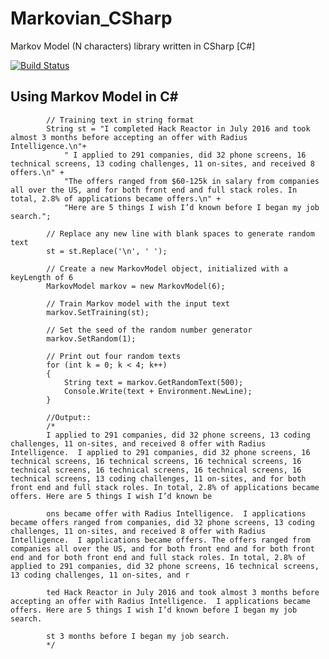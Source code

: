 # Markovian_CSharp
Markov Model (N characters) library written in CSharp [C#]

[![Build Status](https://travis-ci.org/somdipdey/Markovian_CSharp.svg?branch=master)](https://travis-ci.org/somdipdey/Markovian_CSharp)

## Using Markov Model in C#

            // Training text in string format
            String st = "I completed Hack Reactor in July 2016 and took almost 3 months before accepting an offer with Radius Intelligence.\n"+
                " I applied to 291 companies, did 32 phone screens, 16 technical screens, 13 coding challenges, 11 on-sites, and received 8 offers.\n" +
                "The offers ranged from $60-125k in salary from companies all over the US, and for both front end and full stack roles. In total, 2.8% of applications became offers.\n" + 
                "Here are 5 things I wish I’d known before I began my job search.";

            // Replace any new line with blank spaces to generate random text
            st = st.Replace('\n', ' ');

            // Create a new MarkovModel object, initialized with a keyLength of 6
            MarkovModel markov = new MarkovModel(6);

            // Train Markov model with the input text
            markov.SetTraining(st);

            // Set the seed of the random number generator
            markov.SetRandom(1);

            // Print out four random texts
            for (int k = 0; k < 4; k++)
            {
                String text = markov.GetRandomText(500);
                Console.Write(text + Environment.NewLine);
            }
            
            //Output::
            /*
            I applied to 291 companies, did 32 phone screens, 13 coding challenges, 11 on-sites, and received 8 offer with Radius Intelligence.  I applied to 291 companies, did 32 phone screens, 16 technical screens, 16 technical screens, 16 technical screens, 16 technical screens, 16 technical screens, 16 technical screens, 16 technical screens, 13 coding challenges, 11 on-sites, and for both front end and full stack roles. In total, 2.8% of applications became offers. Here are 5 things I wish I’d known be

            ons became offer with Radius Intelligence.  I applications became offers ranged from companies, did 32 phone screens, 13 coding challenges, 11 on-sites, and received 8 offer with Radius Intelligence.  I applications became offers. The offers ranged from companies all over the US, and for both front end and for both front end and for both front end and full stack roles. In total, 2.8% of applied to 291 companies, did 32 phone screens, 16 technical screens, 13 coding challenges, 11 on-sites, and r

            ted Hack Reactor in July 2016 and took almost 3 months before accepting an offer with Radius Intelligence.  I applications became offers. Here are 5 things I wish I’d known before I began my job search.

            st 3 months before I began my job search.
            */

